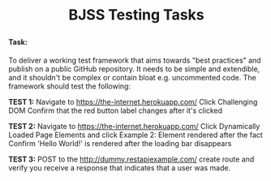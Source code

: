 # <p align="center"> BJSS Testing Tasks </p>

#### Task:

To deliver a working test framework that aims towards "best practices" and publish on a public GitHub repository. It needs to be simple and extendible, and it shouldn't be complex or contain bloat e.g. uncommented code. The framework should test the following:

**TEST 1:**
Navigate to https://the-internet.herokuapp.com/
Click Challenging DOM
Confirm that the red button label changes after it's clicked

**TEST 2:**
Navigate to https://the-internet.herokuapp.com/
Click Dynamically Loaded Page Elements and click Example 2: Element rendered after the fact
Confirm 'Hello World!' is rendered after the loading bar disappears

**TEST 3:**
POST to the http://dummy.restapiexample.com/ create route and verify you receive a response that indicates that a user was made.
